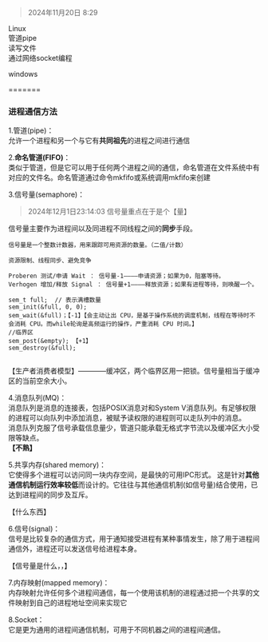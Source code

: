 > 2024年11月20日 8:29

Linux<br>
管道pipe<br>
读写文件<br>
通过网络socket编程<br>

windows


=======

### 进程通信方法

1.管道(pipe)：<br>
允许一个进程和另一个与它有**共同祖先**的进程之间进行通信

2.**命名管道(FIFO)**：<br>
类似于管道，但是它可以用于任何两个进程之间的通信，命名管道在文件系统中有对应的文件名。命名管道通过命令mkfifo或系统调用mkfifo来创建

3.信号量(semaphore)：<br>

> 2024年12月1日23:14:03 信号量重点在于是个【量】

信号量主要作为进程间以及同进程不同线程之间的**同步**手段。<br>

```
信号量是一个整数计数器，用来跟踪可用资源的数量。（二值/计数）

资源限制、线程同步、避免竞争

Proberen 测试/申请 Wait ： 信号量-1————申请资源；如果为0，阻塞等待。
Verhogen 增加/释放 Signal ： 信号量+1————释放资源；如果有进程等待，则唤醒一个。

sem_t full;  // 表示满槽数量
sem_init(&full, 0, 0);
sem_wait(&full)；【-1】【会主动让出 CPU，是基于操作系统的调度机制，线程在等待时不会消耗 CPU。而while轮询是高频运行的操作，严重消耗 CPU 时间。】
//临界区
sem_post(&empty); 【+1】
sem_destroy(&full);


```
【生产者消费者模型】————缓冲区，两个临界区用一把锁。信号量相当于缓冲区的当前空余大小。

4.消息队列(MQ)：<br>
消息队列是消息的连接表，包括POSIX消息对和System V消息队列。有足够权限的进程可以向队列中添加消息，被赋予读权限的进程则可以走队列中的消息。<br>
消息队列克服了信号承载信息量少，管道只能承载无格式字节流以及缓冲区大小受限等缺点。<br>
**【不熟】**

5.共享内存(shared memory)：<br>
它使得多个进程可以访问同一块内存空间，是最快的可用IPC形式。
这是针对**其他通信机制运行效率较低**而设计的。它往往与其他通信机制(如信号量)结合使用，已达到进程间的同步及互斥。

【什么东西】

6.信号(signal)：<br>
信号是比较复杂的通信方式，用于通知接受进程有某种事情发生，除了用于进程间通信外，进程还可以发送信号给进程本身。

【信号量是什么，，】

7.内存映射(mapped memory)：<br>
内存映射允许任何多个进程间通信，每一个使用该机制的进程通过把一个共享的文件映射到自己的进程地址空间来实现它

8.Socket：<br>
它是更为通用的进程间通信机制，可用于不同机器之间的进程间通信。